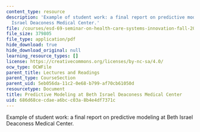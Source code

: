 ```yaml
---
content_type: resource
description: 'Example of student work: a final report on predictive modeling at Beth
  Israel Deaconess Medical Center.'
file: /courses/esd-69-seminar-on-health-care-systems-innovation-fall-2010/686d68cecdaea6bcc03a8b4e4df7371c_MITESD_69F10_predmdlng_fnl.pdf
file_size: 379805
file_type: application/pdf
hide_download: true
hide_download_original: null
learning_resource_types: []
license: https://creativecommons.org/licenses/by-nc-sa/4.0/
ocw_type: OCWFile
parent_title: Lectures and Readings
parent_type: CourseSection
parent_uid: 5eb056da-11c2-0e68-b799-af70cb61050d
resourcetype: Document
title: Predictive Modeling at Beth Israel Deaconess Medical Center
uid: 686d68ce-cdae-a6bc-c03a-8b4e4df7371c
---
```

Example of student work: a final report on predictive modeling at Beth Israel Deaconess Medical Center.